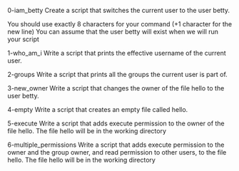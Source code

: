 0-iam_betty
Create a script that switches the current user to the user betty.

You should use exactly 8 characters for your command (+1 character for the new line)
You can assume that the user betty will exist when we will run your script

1-who_am_i
Write a script that prints the effective username of the current user. 

2-groups
Write a script that prints all the groups the current user is part of.

3-new_owner
Write a script that changes the owner of the file hello to the user betty.

4-empty
Write a script that creates an empty file called hello.

5-execute
Write a script that adds execute permission to the owner of the file hello.
The file hello will be in the working directory

6-multiple_permissions
Write a script that adds execute permission to the owner and the group owner, and read permission to other users, to the file hello.
The file hello will be in the working directory


